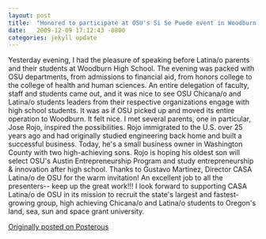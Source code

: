 ```yaml
---
layout: post
title:  "Honored to participate at OSU's Si Se Puede event in Woodburn, Oregon"
date:   2009-12-09 17:12:43 -0800
categories: jekyll update
---
```

Yesterday evening, I had the pleasure of speaking before Latina/o parents and their students at Woodburn High School. The evening was packed with OSU departments, from admissions to financial aid, from honors college to the college of health and human sciences. An entire delegation of faculty, staff and students came out, and it was nice to see OSU Chicana/o and Latina/o students leaders from their respective organizations engage with high school students. It was as if OSU picked up and moved its entire operation to Woodburn. It felt nice. I met several parents, one in particular, Jose Rojo, inspired the possibilities. Rojo immigrated to the U.S. over 25 years ago and had originally studied engineering back home and built a successful business. Today, he's a small business owner in Washington County with two high-achieving sons. Rojo is hoping his oldest son will select OSU's Austin Entrepreneurship Program and study entrepreneurship & innovation after high school. Thanks to Gustavo Martinez, Director CASA Latina/o de OSU for the warm invitation! An excellent job to all the presenters-- keep up the great work!!! I look forward to supporting CASA Latina/o de OSU in its mission to recruit the state's largest and fastest-growing group, high achieving Chicana/o and Latina/o students to Oregon's land, sea, sun and space grant university.

[Originally posted on Posterous](http://molina.posterous.com/)
